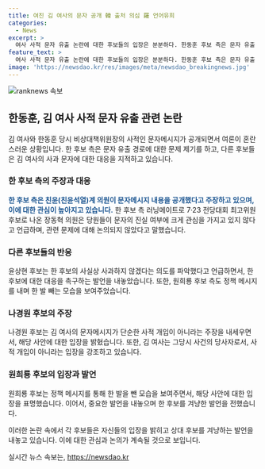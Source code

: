 ```yaml
---
title: 여진 김 여사의 문자 공개 韓 출처 의심 羅 언어유희
categories:
  - News
excerpt: >
  여사 사적 문자 유출 논란에 대한 후보들의 입장은 분분하다. 한동훈 후보 측은 문자 유출 경로 문제 제기하며, 김 여사와의 사과 문자 대처 비판했다. 또한, 문자를 공개한 친윤 의원을 겨냥해 의문을 제기했고, 다른 후보들도 상대 후보에 대한 비판과 주장을 내놓았다. 각 후보들은 논란을 통해 자신들의 정책과 입지를 강조하고, 상대 후보를 비판하며 선거 전략에 영향을 미치고 있다.
feature_text: >
  여사 사적 문자 유출 논란에 대한 후보들의 입장은 분분하다. 한동훈 후보 측은 문자 유출 경로 문제 제기하며, 김 여사와의 사과 문자 대처 비판했다. 또한, 문자를 공개한 친윤 의원을 겨냥해 의문을 제기했고, 다른 후보들도 상대 후보에 대한 비판과 주장을 내놓았다. 각 후보들은 논란을 통해 자신들의 정책과 입지를 강조하고, 상대 후보를 비판하며 선거 전략에 영향을 미치고 있다.
image: 'https://newsdao.kr/res/images/meta/newsdao_breakingnews.jpg'
---
```


<p><img src="https://newsdao.kr/res/images/meta/newsdao_breakingnews.jpg" alt="ranknews 속보" /></p>

<h2 data-ke-size="size26">한동훈, 김 여사 사적 문자 유출 관련 논란</h2>

<p>김 여사와 한동훈 당시 비상대책위원장의 사적인 문자메시지가 공개되면서 여론이 혼란스러운 상황입니다. 한 후보 측은 문자 유출 경로에 대한 문제 제기를 하고, 다른 후보들은 김 여사의 사과 문자에 대한 대응을 지적하고 있습니다.</p>

<p data-ke-size="size16"></p>

<h3 data-ke-size="size24">한 후보 측의 주장과 대응</h3>

<p><b><span style="color: #1a5490;">한 후보 측은 친윤(친윤석열)계 의원이 문자메시지 내용을 공개했다고 주장하고 있으며, 이에 대한 관심이 높아지고 있습니다.</span></b> 한 후보 측 러닝메이트로 7·23 전당대회 최고위원 후보로 나온 장동혁 의원은 당원들이 문자의 진실 여부에 크게 관심을 가지고 있지 않다고 언급하며, 관련 문제에 대해 논의되지 않았다고 말했습니다.</p>

<p data-ke-size="size16"></p>

<h3 data-ke-size="size24">다른 후보들의 반응</h3>

<p>윤상현 후보는 한 후보의 사실상 사과하지 않겠다는 의도를 파악했다고 언급하면서, 한 후보에 대한 대응을 촉구하는 발언을 내놓았습니다. 또한, 원희룡 후보 측도 정책 메시지를 내며 한 발 빼는 모습을 보여주었습니다.</p>

<p data-ke-size="size16"></p>

<h3 data-ke-size="size24">나경원 후보의 주장</h3>

<p>나경원 후보는 김 여사의 문자메시지가 단순한 사적 개입이 아니라는 주장을 내세우면서, 해당 사안에 대한 입장을 밝혔습니다. 또한, 김 여사는 그당시 사건의 당사자로서, 사적 개입이 아니라는 입장을 강조하고 있습니다.</p>

<p data-ke-size="size16"></p>

<h3 data-ke-size="size24">원희룡 후보의 입장과 발언</h3>

<p>원희룡 후보는 정책 메시지를 통해 한 발을 뺀 모습을 보여주면서, 해당 사안에 대한 입장을 표명했습니다. 이어서, 중요한 발언을 내놓으며 한 후보를 겨냥한 발언을 전했습니다.</p>

<p data-ke-size="size16"></p>

<p>이러한 논란 속에서 각 후보들은 자신들의 입장을 밝히고 상대 후보를 겨냥하는 발언을 내놓고 있습니다. 이에 대한 관심과 논의가 계속될 것으로 보입니다.</p>
실시간 뉴스 속보는, <a href="https://newsdao.kr" rel="dofollow">https://newsdao.kr</a>


